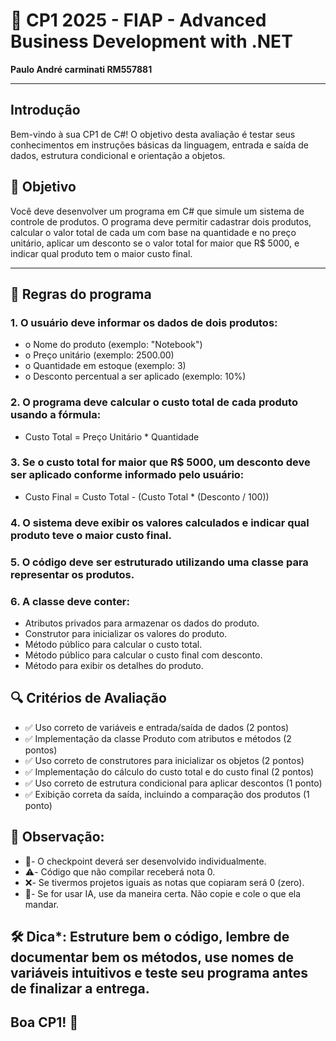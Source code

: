 # 🚀 CP1 2025 - FIAP - Advanced Business Development with .NET

**Paulo André carminati RM557881**  

---

## Introdução

Bem-vindo à sua CP1 de C#! O objetivo desta avaliação é testar seus conhecimentos em instruções básicas da linguagem, entrada e saída de dados, estrutura condicional e orientação a objetos.

## 🎯 Objetivo
Você deve desenvolver um programa em C# que simule um sistema de controle de produtos. O programa deve permitir cadastrar dois produtos, calcular o valor total de cada um com base na quantidade e no preço unitário, aplicar um desconto se o valor total for maior que R$ 5000, e indicar qual produto tem o maior custo final.

---

## 📜 Regras do programa

### 1.	O usuário deve informar os dados de dois produtos:
- o	Nome do produto (exemplo: "Notebook")
- o	Preço unitário (exemplo: 2500.00)
- o	Quantidade em estoque (exemplo: 3)
- o	Desconto percentual a ser aplicado (exemplo: 10%)

### 2.	O programa deve calcular o custo total de cada produto usando a fórmula:
- Custo Total = Preço Unitário * Quantidade

### 3.	Se o custo total for maior que R$ 5000, um desconto deve ser aplicado conforme informado pelo usuário:
- Custo Final = Custo Total - (Custo Total * (Desconto / 100))

### 4.	O sistema deve exibir os valores calculados e indicar qual produto teve o maior custo final.

### 5.	O código deve ser estruturado utilizando uma classe para representar os produtos.

### 6.	A classe deve conter:
-	Atributos privados para armazenar os dados do produto.
-	Construtor para inicializar os valores do produto.
-	Método público para calcular o custo total.
-	Método público para calcular o custo final com desconto.
-	Método para exibir os detalhes do produto.

## 🔍 Critérios de Avaliação
- ✅ Uso correto de variáveis e entrada/saída de dados (2 pontos)
- ✅ Implementação da classe Produto com atributos e métodos (2 pontos)
- ✅ Uso correto de construtores para inicializar os objetos (2 pontos)
- ✅ Implementação do cálculo do custo total e do custo final (2 pontos)
- ✅ Uso correto de estrutura condicional para aplicar descontos (1 ponto)
- ✅ Exibição correta da saída, incluindo a comparação dos produtos (1 ponto)

## 📌 Observação: 
- 🔹- O checkpoint deverá ser desenvolvido individualmente.
- ⚠️- Código que não compilar receberá nota 0.
- ❌- Se tivermos projetos iguais as notas que copiaram será 0 (zero).
- 🤖- Se for usar IA, use da maneira certa. Não copie e cole o que ela mandar.

## 🛠️ Dica*: Estruture bem o código, lembre de documentar bem os métodos, use nomes de variáveis intuitivos e teste seu programa antes de finalizar a entrega.

## Boa CP1! 🚀
